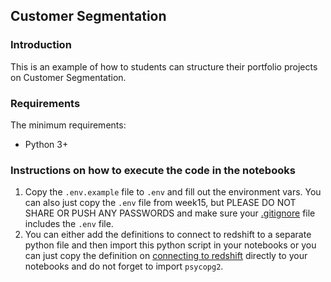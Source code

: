 ## Customer Segmentation

### Introduction
This is an example of how to students can structure their portfolio projects on Customer Segmentation.

### Requirements
  The minimum requirements:
- Python 3+

### Instructions on how to execute the code in the notebooks
1. Copy the `.env.example` file to `.env` and fill out the environment vars. You can also just copy the `.env` file from week15, but PLEASE DO NOT SHARE OR PUSH ANY PASSWORDS and make sure your [.gitignore](https://github.com/shaq31415926/waia-academy/blob/main/.gitignore) file includes the `.env` file.
2. You can either add the definitions to connect to redshift to a separate python file and then import this python script in your notebooks or you can just copy the definition on [connecting to redshift](https://github.com/shaq31415926/waia-academy/blob/main/Bootcamp2/portfolio_project/customer_segmentation/src/connect_to_redshift.py) directly to your notebooks and do not forget to import `psycopg2`.

